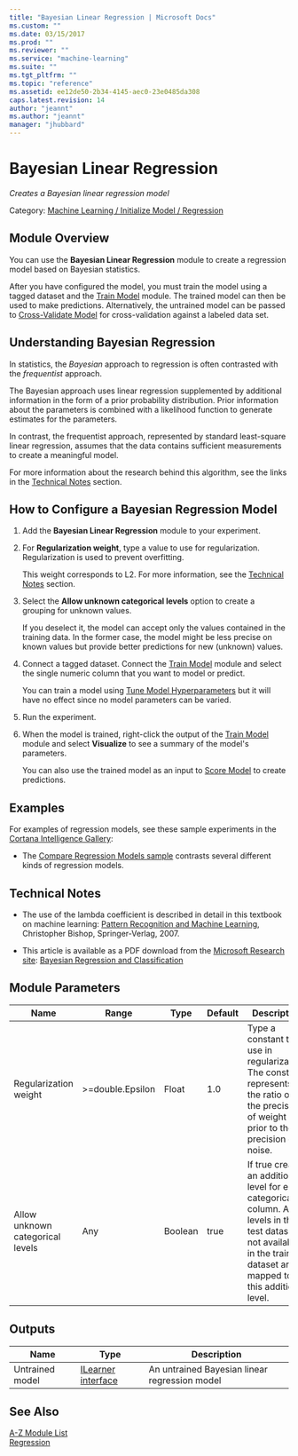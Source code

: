 ```yaml
---
title: "Bayesian Linear Regression | Microsoft Docs"
ms.custom: ""
ms.date: 03/15/2017
ms.prod: ""
ms.reviewer: ""
ms.service: "machine-learning"
ms.suite: ""
ms.tgt_pltfrm: ""
ms.topic: "reference"
ms.assetid: ee12de50-2b34-4145-aec0-23e0485da308
caps.latest.revision: 14
author: "jeannt"
ms.author: "jeannt"
manager: "jhubbard"
---
```

# Bayesian Linear Regression
*Creates a Bayesian linear regression model*  
  
 Category: [Machine Learning / Initialize Model / Regression](machine-learning-initialize-model-regression.md)  
  
## Module Overview  
 You can use the **Bayesian Linear Regression** module to create a regression model based on Bayesian statistics.  
  
 After you have configured the model, you must train the model using a tagged dataset and the [Train Model](train-model.md) module.  The trained model can then be used to make predictions. Alternatively, the untrained model can be passed to [Cross-Validate Model](cross-validate-model.md) for cross-validation against a labeled data set.  
  
## Understanding Bayesian Regression  
 In statistics, the *Bayesian* approach to regression is often contrasted with the *frequentist* approach.  
  
 The Bayesian approach uses linear regression supplemented by additional information in the form of a prior probability distribution. Prior information about the parameters is combined with a likelihood function to generate estimates for the parameters.  
  
 In contrast, the frequentist approach, represented by standard least-square linear regression, assumes that the data contains sufficient measurements to create a meaningful model.  
 
 For more information about the research behind this algorithm, see the links in the [Technical Notes](#bkmk_Notes) section.
  
## How to Configure a Bayesian Regression Model  
  
1.  Add the **Bayesian Linear Regression** module to your experiment.  
  
2.  For **Regularization weight**, type a value to use for regularization. Regularization is used to prevent overfitting.  
  
     This weight corresponds to L2. For more information, see the [Technical Notes](#bkmk_Notes) section.  
  
3.  Select the **Allow unknown categorical levels** option to create a grouping for unknown values.  
  
     If you deselect it, the model can accept only the values contained in the training data. In the former case, the model might be less precise on known values but provide better predictions for new (unknown) values.  
  
4.  Connect a tagged dataset. Connect the [Train Model](train-model.md) module and select the single numeric column that you want to model or predict.  
  
     You can train a model using [Tune Model Hyperparameters](tune-model-hyperparameters.md) but it will have no effect since no model parameters can be varied.  
  
5.  Run the experiment.  
  
6.  When the model is trained, right-click the output of the [Train Model](train-model.md) module and select **Visualize** to see a summary of the model's parameters.  
  
     You can also use the trained model as an input to [Score Model](score-model.md) to create predictions.  
  
## Examples  
 For examples of regression models, see these sample experiments in the [Cortana Intelligence Gallery](https://gallery.cortanaintelligence.com):  
  
-   The [Compare Regression Models sample](http://go.microsoft.com/fwlink/?LinkId=525731) contrasts several different kinds of regression models.  
  
## <a name="bkmk_Notes"></a>Technical Notes

+ The use of the lambda coefficient is described in detail in this textbook on machine learning: [Pattern Recognition and Machine Learning](http://www.springer.com/gb/book/9780387310732), Christopher Bishop, Springer-Verlag, 2007. 

+ This article is available as a PDF download from the [Microsoft Research site](http://research.microsoft.com/en-us/um/people/cmbishop/PRML/):  [Bayesian Regression and Classification](https://www.microsoft.com/en-us/research/wp-content/uploads/2016/02/bishop-nato-bayes.pdf)


##  <a name="parameters"></a> Module Parameters  
  
|Name|Range|Type|Default|Description|  
|----------|-----------|----------|-------------|-----------------|  
|Regularization weight|>=double.Epsilon|Float|1.0|Type a constant to use in regularization. The constant represents the ratio of the precision of weight prior to the precision of noise.|  
|Allow unknown categorical levels|Any|Boolean|true|If true creates an additional level for each categorical column. Any levels in the test dataset not available in the training dataset are mapped to this additional level.|  
  
##  <a name="Outputs"></a> Outputs  
  
|Name|Type|Description|  
|----------|----------|-----------------|  
|Untrained model|[ILearner interface](ilearner-interface.md)|An untrained Bayesian linear regression model|  
  
## See Also  
 [A-Z Module List](a-z-module-list.md)   
 [Regression](machine-learning-initialize-model-regression.md)